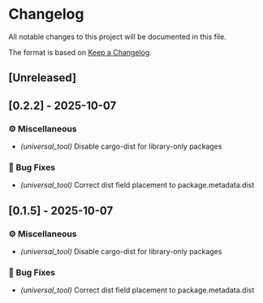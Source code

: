 # Changelog
All notable changes to this project will be documented in this file.

The format is based on [Keep a Changelog](https://keepachangelog.com/en/1.0.0/).

## [Unreleased]

## [0.2.2] - 2025-10-07

### ⚙️  Miscellaneous
- *(universal_tool)* Disable cargo-dist for library-only packages

### 🐛 Bug Fixes
- *(universal_tool)* Correct dist field placement to package.metadata.dist

## [0.1.5] - 2025-10-07

### ⚙️  Miscellaneous
- *(universal_tool)* Disable cargo-dist for library-only packages

### 🐛 Bug Fixes
- *(universal_tool)* Correct dist field placement to package.metadata.dist
